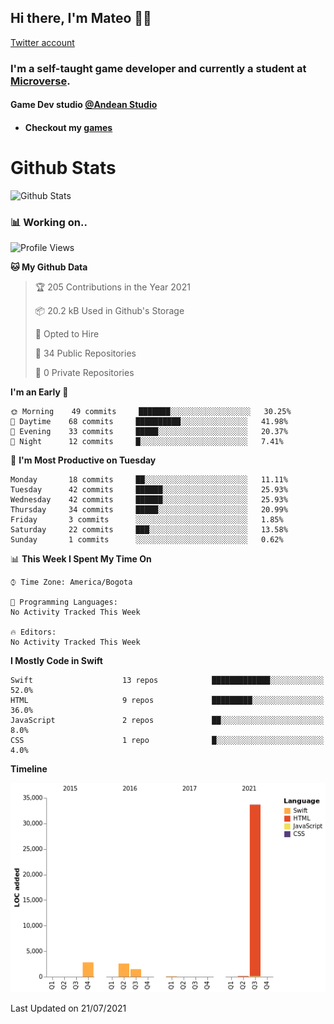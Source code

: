 ## Hi there, I'm Mateo 👋:nerd_face:

[Twitter account](https://twitter.com/MVGameDev?ref_src=twsrc%5Etfw)

### I'm a self-taught game developer and currently a student at [Microverse](https://www.microverse.org). 

#### Game Dev studio [@Andean Studio](https://twitter.com/ANDEANSTUDIO)
- #### Checkout my [games](https://andean-studio.itch.io)


# Github Stats
![Github Stats](https://github-readme-stats.vercel.app/api?username=mateo951)

### 📊 **Working on..**
<!--START_SECTION:waka-->
![Profile Views](http://img.shields.io/badge/Profile%20Views-0-blue)

**🐱 My Github Data** 

> 🏆 205 Contributions in the Year 2021
 > 
> 📦 20.2 kB Used in Github's Storage 
 > 
> 💼 Opted to Hire
 > 
> 📜 34 Public Repositories 
 > 
> 🔑 0 Private Repositories  
 > 
**I'm an Early 🐤** 

```text
🌞 Morning    49 commits     ███████░░░░░░░░░░░░░░░░░░   30.25% 
🌆 Daytime    68 commits     ██████████░░░░░░░░░░░░░░░   41.98% 
🌃 Evening    33 commits     █████░░░░░░░░░░░░░░░░░░░░   20.37% 
🌙 Night      12 commits     █░░░░░░░░░░░░░░░░░░░░░░░░   7.41%

```
📅 **I'm Most Productive on Tuesday** 

```text
Monday       18 commits     ██░░░░░░░░░░░░░░░░░░░░░░░   11.11% 
Tuesday      42 commits     ██████░░░░░░░░░░░░░░░░░░░   25.93% 
Wednesday    42 commits     ██████░░░░░░░░░░░░░░░░░░░   25.93% 
Thursday     34 commits     █████░░░░░░░░░░░░░░░░░░░░   20.99% 
Friday       3 commits      ░░░░░░░░░░░░░░░░░░░░░░░░░   1.85% 
Saturday     22 commits     ███░░░░░░░░░░░░░░░░░░░░░░   13.58% 
Sunday       1 commits      ░░░░░░░░░░░░░░░░░░░░░░░░░   0.62%

```


📊 **This Week I Spent My Time On** 

```text
⌚︎ Time Zone: America/Bogota

💬 Programming Languages: 
No Activity Tracked This Week

🔥 Editors: 
No Activity Tracked This Week

```

**I Mostly Code in Swift** 

```text
Swift                    13 repos            █████████████░░░░░░░░░░░░   52.0% 
HTML                     9 repos             █████████░░░░░░░░░░░░░░░░   36.0% 
JavaScript               2 repos             ██░░░░░░░░░░░░░░░░░░░░░░░   8.0% 
CSS                      1 repo              █░░░░░░░░░░░░░░░░░░░░░░░░   4.0%

```


**Timeline**

![Chart not found](https://raw.githubusercontent.com/mateo951/mateo951/main/charts/bar_graph.png) 


 Last Updated on 21/07/2021
<!--END_SECTION:waka-->

